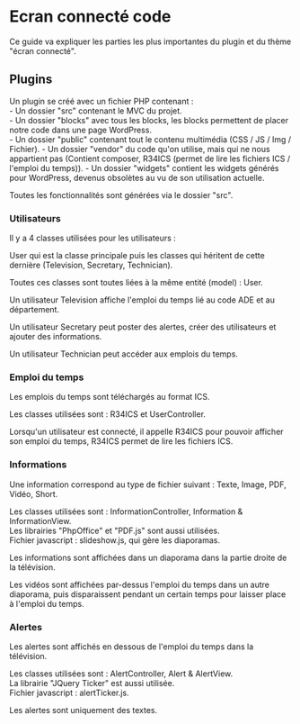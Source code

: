 # Ecran connecté code

Ce guide va expliquer les parties les plus importantes du plugin et du thème "écran connecté".

## Plugins

Un plugin se créé avec un fichier PHP contenant :  
    - Un dossier "src" contenant le MVC du projet.  
    - Un dossier "blocks" avec tous les blocks, les blocks permettent de placer notre code dans une page WordPress.  
    - Un dossier "public" contenant tout le contenu multimédia (CSS / JS / Img / Fichier). 
    - Un dossier "vendor" du code qu'on utilise, mais qui ne nous appartient pas (Contient composer, R34ICS (permet de lire les fichiers ICS / l'emploi du temps)). 
    - Un dossier "widgets" contient les widgets générés pour WordPress, devenus obsolètes au vu de son utilisation actuelle.

Toutes les fonctionnalités sont générées via le dossier "src".  

### Utilisateurs

Il y a 4 classes utilisées pour les utilisateurs :  

User qui est la classe principale puis les classes qui héritent de cette dernière (Television, Secretary, Technician).  

Toutes ces classes sont toutes liées à la même entité (model) : User.

Un utilisateur Television affiche l'emploi du temps lié au code ADE et au département.

Un utilisateur Secretary peut poster des alertes, créer des utilisateurs et ajouter des informations.

Un utilisateur Technician peut accéder aux emplois du temps.

### Emploi du temps

Les emplois du temps sont téléchargés au format ICS.  

Les classes utilisées sont : R34ICS et UserController.  

Lorsqu'un utilisateur est connecté, il appelle R34ICS pour pouvoir afficher son emploi du temps, R34ICS permet de lire les fichiers ICS.  

### Informations

Une information correspond au type de fichier suivant : Texte, Image, PDF, Vidéo, Short.

Les classes utilisées sont : InformationController, Information & InformationView.  
Les librairies "PhpOffice" et "PDF.js" sont aussi utilisées.  
Fichier javascript : slideshow.js, qui gère les diaporamas.

Les informations sont affichées dans un diaporama dans la partie droite de la télévision.

Les vidéos sont affichées par-dessus l'emploi du temps dans un autre diaporama, puis disparaissent pendant
un certain temps pour laisser place à l'emploi du temps.

### Alertes
Les alertes sont affichés en dessous de l'emploi du temps dans la télévision.

Les classes utilisées sont : AlertController, Alert & AlertView.  
La librairie "JQuery Ticker" est aussi utilisée.  
Fichier javascript : alertTicker.js.

Les alertes sont uniquement des textes.